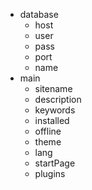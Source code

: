 * database
   * host
   * user
   * pass
   * port
   * name
* main
   * sitename
   * description
   * keywords
   * installed
   * offline
   * theme
   * lang
   * startPage
   * plugins